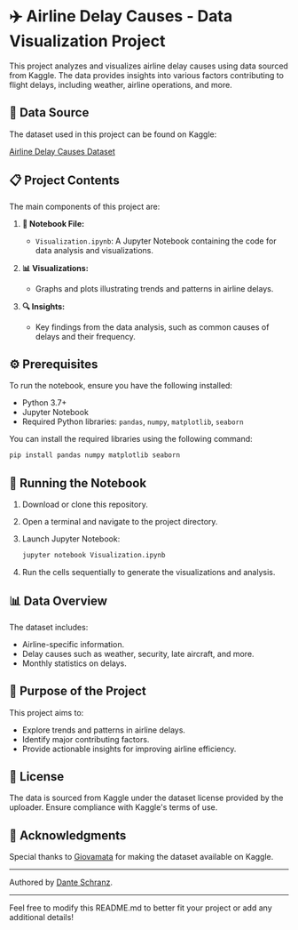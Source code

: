 # ✈️ Airline Delay Causes - Data Visualization Project

This project analyzes and visualizes airline delay causes using data sourced from Kaggle. The data provides insights into various factors contributing to flight delays, including weather, airline operations, and more.

## 📂 Data Source
The dataset used in this project can be found on Kaggle:

[Airline Delay Causes Dataset](https://www.kaggle.com/datasets/giovamata/airlinedelaycauses?resource=download)

## 📋 Project Contents

The main components of this project are:

1. **📓 Notebook File:**
   - `Visualization.ipynb`: A Jupyter Notebook containing the code for data analysis and visualizations.

2. **📊 Visualizations:**
   - Graphs and plots illustrating trends and patterns in airline delays.

3. **🔍 Insights:**
   - Key findings from the data analysis, such as common causes of delays and their frequency.

## ⚙️ Prerequisites

To run the notebook, ensure you have the following installed:

- Python 3.7+
- Jupyter Notebook
- Required Python libraries: `pandas`, `numpy`, `matplotlib`, `seaborn`

You can install the required libraries using the following command:

```bash
pip install pandas numpy matplotlib seaborn
```

## 🚀 Running the Notebook

1. Download or clone this repository.
2. Open a terminal and navigate to the project directory.
3. Launch Jupyter Notebook:

   ```bash
   jupyter notebook Visualization.ipynb
   ```

4. Run the cells sequentially to generate the visualizations and analysis.

## 📊 Data Overview

The dataset includes:

- Airline-specific information.
- Delay causes such as weather, security, late aircraft, and more.
- Monthly statistics on delays.

## 🎯 Purpose of the Project
This project aims to:

- Explore trends and patterns in airline delays.
- Identify major contributing factors.
- Provide actionable insights for improving airline efficiency.

## 📜 License
The data is sourced from Kaggle under the dataset license provided by the uploader. Ensure compliance with Kaggle's terms of use.

## 🙏 Acknowledgments
Special thanks to [Giovamata](https://www.kaggle.com/giovamata) for making the dataset available on Kaggle.

---

Authored by [Dante Schranz](https://github.com/DanteSc03).

--- 

Feel free to modify this README.md to better fit your project or add any additional details!
